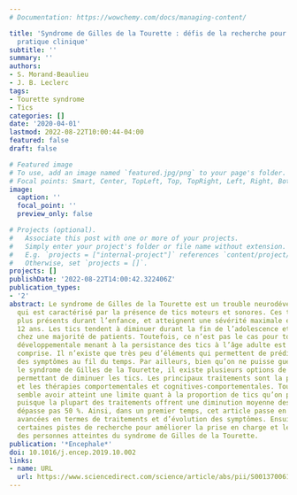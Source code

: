 ```yaml
---
# Documentation: https://wowchemy.com/docs/managing-content/

title: 'Syndrome de Gilles de la Tourette : défis de la recherche pour améliorer la
  pratique clinique'
subtitle: ''
summary: ''
authors:
- S. Morand-Beaulieu
- J. B. Leclerc
tags:
- Tourette syndrome
- Tics
categories: []
date: '2020-04-01'
lastmod: 2022-08-22T10:00:44-04:00
featured: false
draft: false

# Featured image
# To use, add an image named `featured.jpg/png` to your page's folder.
# Focal points: Smart, Center, TopLeft, Top, TopRight, Left, Right, BottomLeft, Bottom, BottomRight.
image:
  caption: ''
  focal_point: ''
  preview_only: false

# Projects (optional).
#   Associate this post with one or more of your projects.
#   Simply enter your project's folder or file name without extension.
#   E.g. `projects = ["internal-project"]` references `content/project/deep-learning/index.md`.
#   Otherwise, set `projects = []`.
projects: []
publishDate: '2022-08-22T14:00:42.322406Z'
publication_types:
- '2'
abstract: Le syndrome de Gilles de la Tourette est un trouble neurodéveloppemental
  qui est caractérisé par la présence de tics moteurs et sonores. Ces tics sont généralement
  plus présents durant l’enfance, et atteignent une sévérité maximale entre 10 et
  12 ans. Les tics tendent à diminuer durant la fin de l’adolescence et l’âge adulte
  chez une majorité de patients. Toutefois, ce n’est pas le cas pour tous, et la trajectoire
  développementale menant à la persistance des tics à l’âge adulte est encore mal
  comprise. Il n’existe que très peu d’éléments qui permettent de prédire l’évolution
  des symptômes au fil du temps. Par ailleurs, bien qu’on ne puisse guérir complètement
  le syndrome de Gilles de la Tourette, il existe plusieurs options de traitement
  permettant de diminuer les tics. Les principaux traitements sont la pharmacothérapie
  et les thérapies comportementales et cognitives-comportementales. Toutefois, on
  semble avoir atteint une limite quant à la proportion de tics qu’on peut traiter,
  puisque la plupart des traitements offrent une diminution moyenne des tics qui ne
  dépasse pas 50 %. Ainsi, dans un premier temps, cet article passe en revue les récentes
  avancées en termes de traitements et d’évolution des symptômes. Ensuite, nous proposons
  certaines pistes de recherche pour améliorer la prise en charge et le traitement
  des personnes atteintes du syndrome de Gilles de la Tourette.
publication: '*Encephale*'
doi: 10.1016/j.encep.2019.10.002
links:
- name: URL
  url: https://www.sciencedirect.com/science/article/abs/pii/S0013700619302982
---
```


